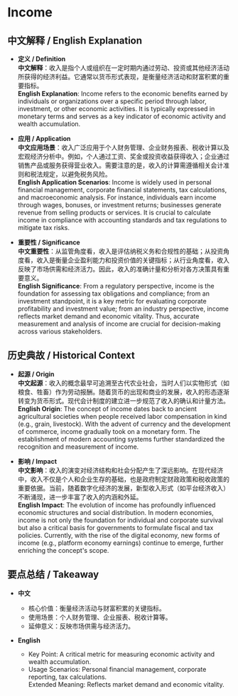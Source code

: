 # Income

## 中文解释 / English Explanation

* **定义 / Definition**  
  **中文解释**：收入是指个人或组织在一定时期内通过劳动、投资或其他经济活动所获得的经济利益。它通常以货币形式表现，是衡量经济活动和财富积累的重要指标。  
  **English Explanation**: Income refers to the economic benefits earned by individuals or organizations over a specific period through labor, investment, or other economic activities. It is typically expressed in monetary terms and serves as a key indicator of economic activity and wealth accumulation.

* **应用 / Application**  
  **中文应用场景**：收入广泛应用于个人财务管理、企业财务报表、税收计算以及宏观经济分析中。例如，个人通过工资、奖金或投资收益获得收入；企业通过销售产品或服务获得营业收入。需要注意的是，收入的计算需遵循相关会计准则和税法规定，以避免税务风险。  
  **English Application Scenarios**: Income is widely used in personal financial management, corporate financial statements, tax calculations, and macroeconomic analysis. For instance, individuals earn income through wages, bonuses, or investment returns; businesses generate revenue from selling products or services. It is crucial to calculate income in compliance with accounting standards and tax regulations to mitigate tax risks.

* **重要性 / Significance**  
  **中文重要性**：从监管角度看，收入是评估纳税义务和合规性的基础；从投资角度看，收入是衡量企业盈利能力和投资价值的关键指标；从行业角度看，收入反映了市场供需和经济活力。因此，收入的准确计量和分析对各方决策具有重要意义。  
  **English Significance**: From a regulatory perspective, income is the foundation for assessing tax obligations and compliance; from an investment standpoint, it is a key metric for evaluating corporate profitability and investment value; from an industry perspective, income reflects market demand and economic vitality. Thus, accurate measurement and analysis of income are crucial for decision-making across various stakeholders.

## 历史典故 / Historical Context

* **起源 / Origin**  
  **中文起源**：收入的概念最早可追溯至古代农业社会，当时人们以实物形式（如粮食、牲畜）作为劳动报酬。随着货币的出现和商业的发展，收入的形态逐渐转变为货币形式。现代会计制度的建立进一步规范了收入的确认和计量方法。  
  **English Origin**: The concept of income dates back to ancient agricultural societies when people received labor compensation in kind (e.g., grain, livestock). With the advent of currency and the development of commerce, income gradually took on a monetary form. The establishment of modern accounting systems further standardized the recognition and measurement of income.

* **影响 / Impact**  
  **中文影响**：收入的演变对经济结构和社会分配产生了深远影响。在现代经济中，收入不仅是个人和企业生存的基础，也是政府制定财政政策和税收政策的重要依据。当前，随着数字化经济的发展，新型收入形式（如平台经济收入）不断涌现，进一步丰富了收入的内涵和外延。  
  **English Impact**: The evolution of income has profoundly influenced economic structures and social distribution. In modern economies, income is not only the foundation for individual and corporate survival but also a critical basis for governments to formulate fiscal and tax policies. Currently, with the rise of the digital economy, new forms of income (e.g., platform economy earnings) continue to emerge, further enriching the concept's scope.

## 要点总结 / Takeaway

* **中文**  
  - 核心价值：衡量经济活动与财富积累的关键指标。  
  - 使用场景：个人财务管理、企业报表、税收计算等。  
  - 延伸意义：反映市场供需与经济活力。

* **English**  
  - Key Point: A critical metric for measuring economic activity and wealth accumulation.  
  - Usage Scenarios: Personal financial management, corporate reporting, tax calculations.  
Extended Meaning: Reflects market demand and economic vitality.